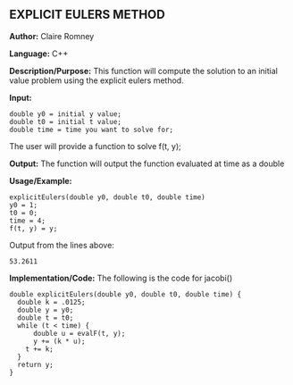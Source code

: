 ## EXPLICIT EULERS METHOD

**Author:** Claire Romney

**Language:** C++

**Description/Purpose:** This function will compute the solution to an initial value problem using the explicit eulers method.

**Input:**

  	double y0 = initial y value;
  	double t0 = initial t value;
  	double time = time you want to solve for;
  
  The user will provide a function to solve f(t, y);
  
**Output:** The function will output the function evaluated at time as a double

**Usage/Example:**

	explicitEulers(double y0, double t0, double time)
  	y0 = 1;
  	t0 = 0;
  	time = 4;
  	f(t, y) = y;

Output from the lines above:

	53.2611
    
**Implementation/Code:** The following is the code for jacobi()

  	double explicitEulers(double y0, double t0, double time) {
	  double k = .0125;
	  double y = y0;
	  double t = t0;
	  while (t < time) {
		  double u = evalF(t, y);
		  y += (k * u);
	  	t += k;
	  }
	  return y;
  	}
